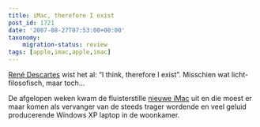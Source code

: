 ```yaml
---
title: iMac, therefore I exist
post_id: 1721
date: '2007-08-27T07:53:00+00:00'
taxonomy:
    migration-status: review
tags: [apple,imac,apple,imac]
---
```

[René Descartes](http://nl.wikipedia.org/wiki/Rene_Descartes) wist het al: “I think, therefore I exist”. Misschien wat licht-filosofisch, maar toch…

De afgelopen weken kwam de fluisterstille [nieuwe iMac](http://www.apple.com/nl/imac) uit en die moest er maar komen als vervanger van de steeds trager wordende en veel geluid producerende Windows XP laptop in de woonkamer.